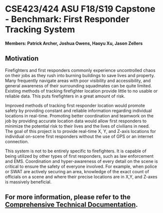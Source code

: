 # CSE423/424 ASU F18/S19 Capstone - Benchmark: First Responder Tracking System
#### Members: Patrick Archer, Joshua Owens, Haoyu Xu, Jason Zellers

## Motivation
Firefighters and first responders commonly experience uncontrolled chaos on their jobs as they rush into burning buildings to save lives and property. Many frequently navigate areas with poor visibility and accessibility, and general awareness of their surrounding squadmates can be quite limited. Existing methods of tracking firefighter location provide little to no usable or reliable data. This puts firefighters in a great amount of risk.

Improved methods of tracking first responder location would promote safety by providing constant and reliable information regarding individual locations in real-time. Promoting better coordination and teamwork on the job by providing accurate location data would allow first responders to minimize the potential risk to their lives and the lives of civilians in need. The goal of this project is to provide real-time X, Y, and Z-axis locations for individual on-scene first responders without the use of GPS or an internet connection.

This system is not to be entirely specific to firefighters. It is capable of being utilized by other types of first responders, such as law enforcement and EMS. Coordination and hyper-awareness of every detail on the scene is critical to ensure the safety of everyone involved.  For example, when police or SWAT are actively securing an area, knowledge of the exact count of officials on a scene and where their precise locations are in X,Y, and Z-axes is massively beneficial.

## For more information, please refer to the [Comprehensive Technical Documentation](https://docs.google.com/document/d/1ydmMYP7WzZiBYYO7bbs8z_xTuEj2Cn52D5nfCjR_mMc/edit?usp=sharing).
